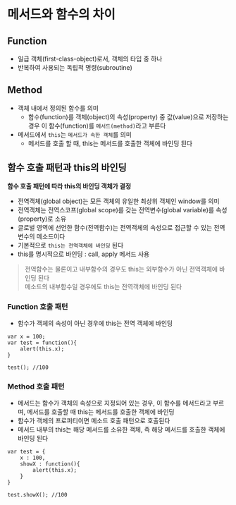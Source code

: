 # 메서드와 함수의 차이

## Function
* 일급 객체(first-class-object)로서, 객체의 타입 중 하나
* 반복하여 사용되는 독립적 명령(subroutine)

## Method
* 객체 내에서 정의된 함수를 의미
    * 함수(function)를 객체(object)의 속성(property) 중 값(value)으로 저장하는 경우 이 함수(function)를 `메서드(method)`라고 부른다
* 메서드에서 `this`는 `메서드가 속한 객체`를 의미
    * 메서드를 호출 할 때, this는 메서드를 호출한 객체에 바인딩 된다


## 함수 호출 패턴과 this의 바인딩
**함수 호출 패턴에 따라 this의 바인딩 객체가 결정**
* 전역객체(global object)는 모든 객체의 유일한 최상위 객체인 window를 의미
* 전역객체는 전역스코프(global scope)를 갖는 전역변수(global variable)를 속성(property)로 소유
* 글로벌 영역에 선언한 함수(전역함수)는 전역객체의 속성으로 접근할 수 있는 전역변수의 메소드이다
* 기본적으로 `this는 전역객체에 바인딩` 된다
* this를 명시적으로 바인딩 : call, apply 메서드 사용

> 전역함수는 물론이고 내부함수의 경우도 this는 외부함수가 아닌 전역객체에 바인딩 된다<br>
> 메소드의 내부함수일 경우에도 this는 전역객체에 바인딩 된다



### Function 호출 패턴
* 함수가 객체의 속성이 아닌 경우에 this는 전역 객체에 바인딩


```
var x = 100;
var test = function(){
    alert(this.x);
}

test(); //100
```



### Method 호출 패턴
* 메서드는 함수가 객체의 속성으로 지정되어 있는 경우, 이 함수를 메서드라고 부르며, 메서드를 호출할 때 this는 메서드를 호출한 객체에 바인딩
* 함수가 객체의 프로퍼티이면 메소드 호출 패턴으로 호출된다
* 메서드 내부의 this는 해당 메서드를 소유한 객체, 즉 해당 메서드를 호출한 객체에 바인딩 된다
```
var test = {
    x : 100,
    showX : function(){
        alert(this.x);
    }
}

test.showX(); //100
```
